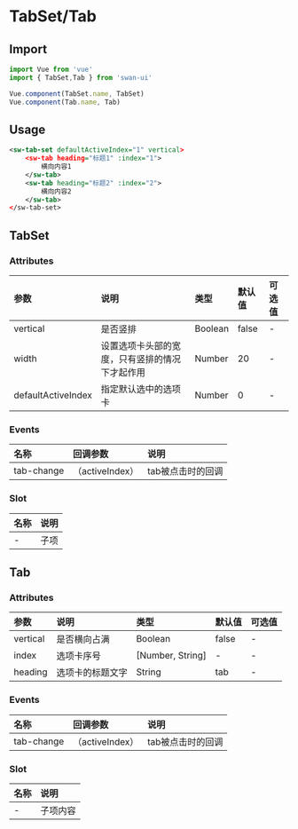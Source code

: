 # TabSet/Tab
## Import
```javascript
import Vue from 'vue'
import { TabSet,Tab } from 'swan-ui'

Vue.component(TabSet.name, TabSet)
Vue.component(Tab.name, Tab)
```

## Usage

```xml
<sw-tab-set defaultActiveIndex="1" vertical>
    <sw-tab heading="标题1" :index="1">
        横向内容1
    </sw-tab>
    <sw-tab heading="标题2" :index="2">
        横向内容2
    </sw-tab>
</sw-tab-set>
```

## TabSet

### Attributes

|参数|说明|类型|默认值|可选值
|:--|:--|:--|:--|:--|
|vertical|是否竖排|Boolean|false|-
|width|设置选项卡头部的宽度，只有竖排的情况下才起作用|Number|20|-
|defaultActiveIndex|指定默认选中的选项卡|Number|0|-

### Events

|名称|回调参数|说明
|:--|:--|:--|
|tab-change|（activeIndex）|tab被点击时的回调


### Slot

|名称|说明
|:--|:--|
|-|子项

## Tab

### Attributes

|参数|说明|类型|默认值|可选值
|:--|:--|:--|:--|:--|
|vertical|是否横向占满|Boolean|false|-
|index|选项卡序号|[Number, String]|-|-
|heading|选项卡的标题文字|String|tab|-

### Events

|名称|回调参数|说明
|:--|:--|:--|
|tab-change|（activeIndex）|tab被点击时的回调


### Slot

|名称|说明
|:--|:--|
|-|子项内容